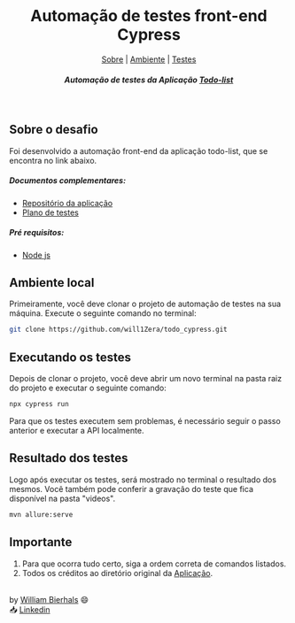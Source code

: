 <div align="center">
    <br>
    <h1 align="center"> Automação de testes front-end Cypress</h1>
    <p align="center">
        <a href="#sobre-o-desafio">Sobre</a> | 
	<a href="#ambiente-local">Ambiente</a> | <a href="#executando-os-testes">Testes</a>
    </p>
    <p align="center"> 
        <i><h5>Automação de testes da Aplicação <a href="https://listadetarefasroxa.netlify.app/">Todo-list</a></h5></i
    </p>
</div>
<br>

## Sobre o desafio
Foi desenvolvido a automação front-end da aplicação todo-list, que se encontra no link abaixo. 
##### Documentos complementares:
- <a href="https://github.com/will1Zera/todolist">Repositório da aplicação</a>
- <a href="/Plano-de-teste.md">Plano de testes</a>
##### Pré requisitos:
- <a href="https://nodejs.org/en">Node js</a>

## Ambiente local
Primeiramente, você deve clonar o projeto de automação de testes na sua máquina. Execute o seguinte comando no terminal:

```sh
git clone https://github.com/will1Zera/todo_cypress.git
```

## Executando os testes
Depois de clonar o projeto, você deve abrir um novo terminal na pasta raiz do projeto e executar o seguinte comando: 

```sh
npx cypress run
```
Para que os testes executem sem problemas, é necessário seguir o passo anterior e executar a API localmente.

## Resultado dos testes
Logo após executar os testes, será mostrado no terminal o resultado dos mesmos. Você também pode conferir a gravação do teste que fica disponível na pasta "videos".

```sh
mvn allure:serve
```

## Importante
1. Para que ocorra tudo certo, siga a ordem correta de comandos listados.
2. Todos os créditos ao diretório original da <a href="https://github.com/will1Zera/todolist">Aplicação</a>.

<br>
by <a href="https://github.com/will1Zera">William Bierhals</a> 😄 <br>
📥 <a href="https://www.linkedin.com/in/williambierhals/">Linkedin</a>